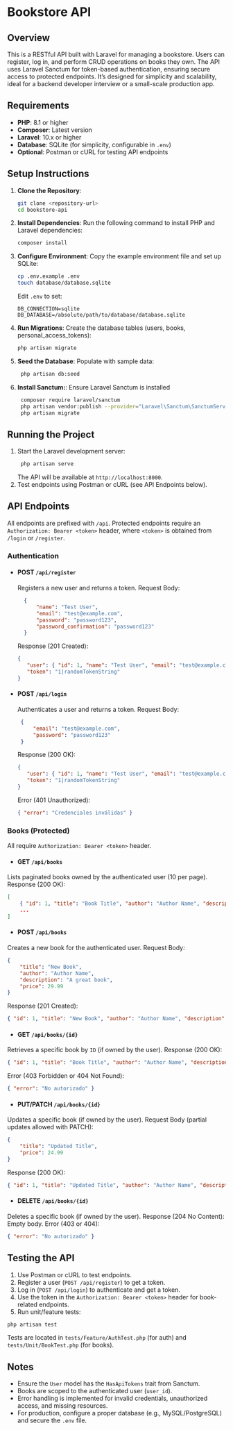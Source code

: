 # Bookstore API

## Overview
This is a RESTful API built with Laravel for managing a bookstore. Users can register, log in, and perform CRUD operations on books they own. The API uses Laravel Sanctum for token-based authentication, ensuring secure access to protected endpoints. It’s designed for simplicity and scalability, ideal for a backend developer interview or a small-scale production app.

## Requirements
- **PHP**: 8.1 or higher
- **Composer**: Latest version
- **Laravel**: 10.x or higher
- **Database**: SQLite (for simplicity, configurable in `.env`)
- **Optional**: Postman or cURL for testing API endpoints

## Setup Instructions
1. **Clone the Repository**:
   ```bash
   git clone <repository-url>
   cd bookstore-api
   ```
2. **Install Dependencies**:
    Run the following command to install PHP and Laravel dependencies:
    ```bash
    composer install
    ```
3. **Configure Environment**:
    Copy the example environment file and set up SQLite:
    ```bash
    cp .env.example .env
    touch database/database.sqlite
    ```
    Edit `.env` to set:
    ```env
    DB_CONNECTION=sqlite
    DB_DATABASE=/absolute/path/to/database/database.sqlite
    ```
4. **Run Migrations**:
   Create the database tables (users, books, personal_access_tokens):
    ```bash
    php artisan migrate
    ```
5. **Seed the Database**:
   Populate with sample data:
   ```bash
    php artisan db:seed
    ```
6. **Install Sanctum:**:
   Ensure Laravel Sanctum is installed
   ```bash
    composer require laravel/sanctum
    php artisan vendor:publish --provider="Laravel\Sanctum\SanctumServiceProvider"
    php artisan migrate
    ```

## Running the Project
1. Start the Laravel development server:
   ```bash
    php artisan serve
    ```
    The API will be available at `http://localhost:8000`.
2. Test endpoints using Postman or cURL (see API Endpoints below).

## API Endpoints
All endpoints are prefixed with `/api`. Protected endpoints require an `Authorization: Bearer <token>` header, where `<token>` is obtained from `/login` or `/register`.

### Authentication
- #### POST `/api/register`
  Registers a new user and returns a token. 
  Request Body:
  ```json
    {
        "name": "Test User",
        "email": "test@example.com",
        "password": "password123",
        "password_confirmation": "password123"
    }
    ```
    Response (201 Created):
     ```json
    {
        "user": { "id": 1, "name": "Test User", "email": "test@example.com" },
        "token": "1|randomTokenString"
    }
    ```
- #### POST `/api/login`
  Authenticates a user and returns a token. 
  Request Body:
   ```json
    {
        "email": "test@example.com",
        "password": "password123"
    }
    ```
    Response (200 OK):
     ```json
    {
        "user": { "id": 1, "name": "Test User", "email": "test@example.com" },
        "token": "1|randomTokenString"
    }
    ```
    Error (401 Unauthorized):
    ```json
    { "error": "Credenciales inválidas" }
    ```
### Books (Protected)
All require `Authorization: Bearer <token>` header.
- #### GET `/api/books`
Lists paginated books owned by the authenticated user (10 per page).
Response (200 OK):
```json
[
    { "id": 1, "title": "Book Title", "author": "Author Name", "description": "Desc", "price": 19.99, "user_id": 1 },
    ...
]
```
- #### POST `/api/books`
Creates a new book for the authenticated user.
Request Body:
```json
{
    "title": "New Book",
    "author": "Author Name",
    "description": "A great book",
    "price": 29.99
}
```
Response (201 Created):
```json
{ "id": 1, "title": "New Book", "author": "Author Name", "description": "A great book", "price": 29.99, "user_id": 1 }
```
- #### GET `/api/books/{id}`
Retrieves a specific book by `ID` (if owned by the user).
Response (200 OK):
```json
{ "id": 1, "title": "Book Title", "author": "Author Name", "description": "Desc", "price": 19.99, "user_id": 1 }
```
Error (403 Forbidden or 404 Not Found):
```json
{ "error": "No autorizado" }
```
- #### PUT/PATCH `/api/books/{id}`
Updates a specific book (if owned by the user).
Request Body (partial updates allowed with PATCH):
```json
{
    "title": "Updated Title",
    "price": 24.99
}
```
Response (200 OK):
```json
{ "id": 1, "title": "Updated Title", "author": "Author Name", "description": "Desc", "price": 24.99, "user_id": 1 }
```
- #### DELETE `/api/books/{id}`
Deletes a specific book (if owned by the user).
Response (204 No Content): Empty body.
Error (403 or 404):
```json
{ "error": "No autorizado" }
```

## Testing the API
1. Use Postman or cURL to test endpoints.
2. Register a user (`POST /api/register`) to get a token.
3. Log in (`POST /api/login`) to authenticate and get a token.
4. Use the token in the `Authorization: Bearer <token>` header for book-related endpoints.
5. Run unit/feature tests:
```bash
php artisan test
```
Tests are located in `tests/Feature/AuthTest.php` (for auth) and `tests/Unit/BookTest.php` (for books).

## Notes
- Ensure the `User` model has the `HasApiTokens` trait from Sanctum.
- Books are scoped to the authenticated user (`user_id`).
- Error handling is implemented for invalid credentials, unauthorized access, and missing resources.
- For production, configure a proper database (e.g., MySQL/PostgreSQL) and secure the `.env` file.
